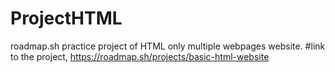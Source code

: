 # ProjectHTML
roadmap.sh practice project of HTML only multiple webpages website.
#link to the project, https://roadmap.sh/projects/basic-html-website
